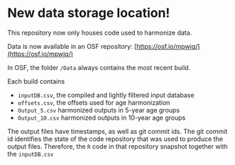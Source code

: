 # New data storage location!

This repository now only houses code used to harmonize data.

Data is now available in an OSF repository: [https://osf.io/mpwjq/](https://osf.io/mpwjq/)

In OSF, the folder `/Data` always contains the most recent build.

Each build contains
 - `inputDB.csv`, the compiled and lightly filtered input database
 - `offsets.csv`, the offsets used for age harmonization
 - `Output_5.csv` harmonized outputs in 5-year age groups
 - `Output_10.csv` harmonized outputs in 10-year age groups
 
The output files have timestamps, as well as git commit ids. The git commit id identifies the state of the code repository that was used to produce the output files. Therefore, the `R` code in that repository snapshot together with the `inputDB.csv` 

